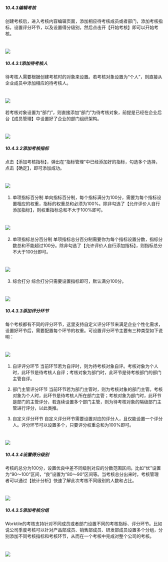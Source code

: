 ##### 10.4.3编辑考核

创建考核后，进入考核内容编辑页面，添加相应待考核成员或者部门，添加考核指标，设置评分环节，以及设置得分级别，然后点击开【开始考核】即可以开始考核。

# ![](/assets/10.4.3编辑考核.png)

##### 10.4.3.1添加待考核人

待考核人需要根据创建考核时的对象来设置。若考核对象设置为“个人”，则直接从企业成员中添加相应的待考核人。

# ![](/assets/10.4.4添加待考核人.png)

若考核对象设置为“部门”，则直接添加“部门”为待考核对象，前提是已经在企业后台【成员管理】中设置好了企业的部门组织架构。

# ![](/assets/10.4.4添加待考核人2.png)

##### 10.4.3.2添加考核指标
点击【添加考核指标】，弹出在“指标管理”中已经添加好的指标，勾选多个选择，点击【确定】，即可添加成功。

# ![](/assets/10.4.3.2添加考核指标.png)

1) 单项指标百分制
单向指标百分制，每个指标满分为100分，需要为每个指标设置相应的权重，指标的权重总和必须为100%。除非勾选了【允许评价人自行添加指标】，则权重指标总和不大于100%即可。

# ![](/assets/10.4.3.2添加考核指标2.png)

2) 单项指标总分百分制
单项指标总分百分制需要你为每个指标设置分数，指标分数总和不能超过100分。除非勾选了【允许评价人自行添加指标】，则指标总分不大于100分即可。

# ![](/assets/10.4.3.2添加考核指标3.png)

3) 综合打分
综合打分只需要设置指标即可，默认满分100分。

# ![](/assets/10.4.3.2添加考核指标4.png)

##### 10.4.3.3添加评分环节

每个考核都有不同的评分环节，这里支持自定义评分环节来满足企业个性化需求，设置好环节后，需要配置每个环节的权重。可设置评分环节主要有三种类型如下说明：

# ![](/assets/10.4.4添加评分环节.png)

1) 自评评分环节
当前环节若为自评时，则为待考核对象自评。考核对象为个人时，此环节是待考核人自评；考核对象为部门时，此环节是待考核部门的部门主管自评。

2) 部门主管评分环节
当前环节若为部门主管时，则为考核对象的部门主管。考核对象为个人时，此环节是待考核人所在部门主管；考核对象为部门时，此环节是部门的主管评分，若连续设置多个部门主管，则为待考核对象的隔级部门主管进行评分，以此类推。

3) 自定义评分环节
自定义评分环节需要设置对应的评分人，且仅能设置一个评分人。评分环节可以设置多个，只要评分权重总和为100%即可。

# ![](/assets/10.4.4添加评分环节2.png)

##### 10.4.3.4设置得分级别

考核的总分为100分，设置优良中差不同级别对应的分数范围区间。比如“优”设置为“90～100”区间，“良”设置为“80～90”区间等。当考核总分出来时，考核管理者可以通过【统计分析】快速了解此次考核不同级别的人数和占比。

# ![](/assets/10.4.3.4设置得分级别.png)

##### 10.4.3.5添加考核分组

Worktile的考核支持针对不同成员或者部门设置不同的考核指标、评分环节。比如说公司季度考核可以针对产品部成员、销售部成员、研发部成员设置多个分组，分别添加不同考核指标和考核环节，从而在一个考核中完成对整个公司的考核。

# ![](/assets/10.4.3.5添加考核分组.png)


